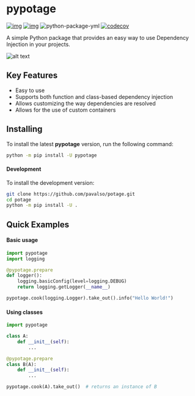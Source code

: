 # pypotage

[![img](https://img.shields.io/pypi/v/pypotage.svg)](https://pypi.org/project/pypotage/)
[![img](https://img.shields.io/pypi/pyversions/pypotage.svg)](https://pypi.org/project/pypotage/)
![python-package-yml](https://github.com/pavalso/potage/actions/workflows/python-package.yml/badge.svg)
[![codecov](https://codecov.io/github/pavalso/potage/graph/badge.svg?token=GU0RXRS1E4)](https://codecov.io/github/pavalso/potage)

A simple Python package that provides an easy way to use Dependency Injection in your projects.

![alt text](https://imgur.com/7eK0mHJ.png)

## Key Features

- Easy to use
- Supports both function and class-based dependency 
injection
- Allows customizing the way dependencies are resolved
- Allows for the use of custom containers

## Installing

To install the latest **pypotage** version, run the following command:
````bash
python -m pip install -U pypotage
````

#### Development

To install the development version:
````bash
git clone https://github.com/pavalso/potage.git
cd potage
python -m pip install -U .
````

## Quick Examples

#### Basic usage
````python
import pypotage
import logging

@pypotage.prepare
def logger():
    logging.basicConfig(level=logging.DEBUG)
    return logging.getLogger(__name__)

pypotage.cook(logging.Logger).take_out().info("Hello World!")
````

#### Using classes
````python
import pypotage

class A:
    def __init__(self):
        ...

@pypotage.prepare
class B(A):
    def __init__(self):
        ...

pypotage.cook(A).take_out()  # returns an instance of B
````
